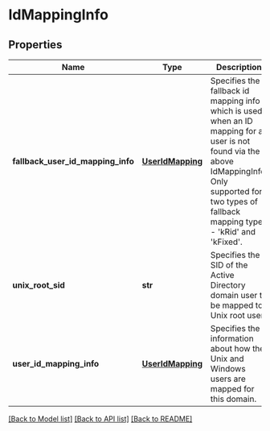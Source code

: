 # IdMappingInfo

## Properties
Name | Type | Description | Notes
------------ | ------------- | ------------- | -------------
**fallback_user_id_mapping_info** | [**UserIdMapping**](UserIdMapping.md) | Specifies the fallback id mapping info which is used when an ID mapping for a user is not found via the above IdMappingInfo. Only supported for two types of fallback mapping types - &#39;kRid&#39; and &#39;kFixed&#39;. | [optional] 
**unix_root_sid** | **str** | Specifies the SID of the Active Directory domain user to be mapped to Unix root user. | [optional] 
**user_id_mapping_info** | [**UserIdMapping**](UserIdMapping.md) | Specifies the information about how the Unix and Windows users are mapped for this domain. | [optional] 

[[Back to Model list]](../README.md#documentation-for-models) [[Back to API list]](../README.md#documentation-for-api-endpoints) [[Back to README]](../README.md)


